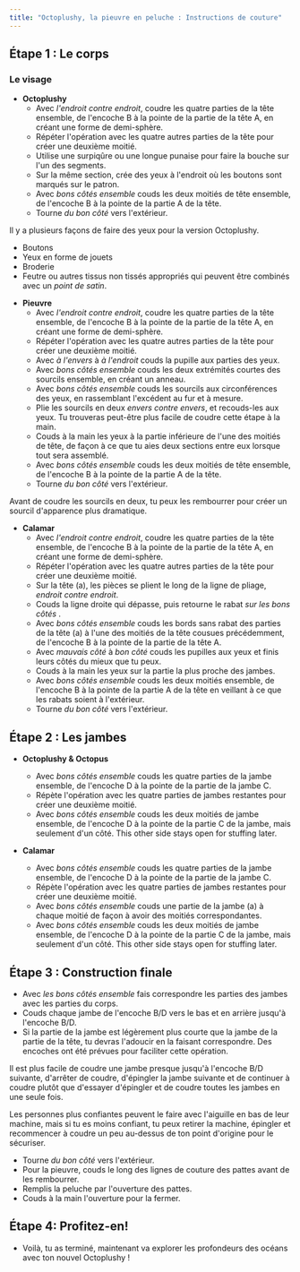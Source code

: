 ```yaml
---
title: "Octoplushy, la pieuvre en peluche : Instructions de couture"
---
```


## Étape 1 : Le corps

### Le visage

- **Octoplushy**
  - Avec _l'endroit contre endroit_, coudre les quatre parties de la tête ensemble, de l'encoche B à la pointe de la partie de la tête A, en créant une forme de demi-sphère.
  - Répéter l'opération avec les quatre autres parties de la tête pour créer une deuxième moitié.
  - Utilise une surpiqûre ou une longue punaise pour faire la bouche sur l'un des segments.
  - Sur la même section, crée des yeux à l'endroit où les boutons sont marqués sur le patron.
  - Avec _bons côtés ensemble_ couds les deux moitiés de tête ensemble, de l'encoche B à la pointe de la partie A de la tête.
  - Tourne _du bon côté_ vers l'extérieur.

<Note>

Il y a plusieurs façons de faire des yeux pour la version Octoplushy.
- Boutons
- Yeux en forme de jouets
- Broderie
- Feutre ou autres tissus non tissés appropriés qui peuvent être combinés avec un _point de satin_.

</Note>

- **Pieuvre**
  - Avec _l'endroit contre endroit_, coudre les quatre parties de la tête ensemble, de l'encoche B à la pointe de la partie de la tête A, en créant une forme de demi-sphère.
  - Répéter l'opération avec les quatre autres parties de la tête pour créer une deuxième moitié.
  - Avec _à l'envers_ à _à l'endroit_ couds la pupille aux parties des yeux.
  - Avec _bons côtés ensemble_ couds les deux extrémités courtes des sourcils ensemble, en créant un anneau.
  - Avec _bons côtés ensemble_ couds les sourcils aux circonférences des yeux, en rassemblant l'excédent au fur et à mesure.
  - Plie les sourcils en deux _envers contre envers_, et recouds-les aux yeux. Tu trouveras peut-être plus facile de coudre cette étape à la main.
  - Couds à la main les yeux à la partie inférieure de l'une des moitiés de tête, de façon à ce que tu aies deux sections entre eux lorsque tout sera assemblé.
  - Avec _bons côtés ensemble_ couds les deux moitiés de tête ensemble, de l'encoche B à la pointe de la partie A de la tête.
  - Tourne _du bon côté_ vers l'extérieur.

<Note>

Avant de coudre les sourcils en deux, tu peux les rembourrer pour créer un sourcil d'apparence plus dramatique.

</Note>

- **Calamar**
  - Avec _l'endroit contre endroit_, coudre les quatre parties de la tête ensemble, de l'encoche B à la pointe de la partie de la tête A, en créant une forme de demi-sphère.
  - Répéter l'opération avec les quatre autres parties de la tête pour créer une deuxième moitié.
  - Sur la tête (a), les pièces se plient le long de la ligne de pliage, _endroit contre endroit_.
  - Couds la ligne droite qui dépasse, puis retourne le rabat _sur les bons côtés_ .
  - Avec _bons côtés ensemble_ couds les bords sans rabat des parties de la tête (a) à l'une des moitiés de la tête cousues précédemment, de l'encoche B à la pointe de la partie de la tête A.
  - Avec _mauvais côté_ à _bon côté_ couds les pupilles aux yeux et finis leurs côtés du mieux que tu peux.
  - Couds à la main les yeux sur la partie la plus proche des jambes.
  - Avec _bons côtés ensemble_ couds les deux moitiés ensemble, de l'encoche B à la pointe de la partie A de la tête en veillant à ce que les rabats soient à l'extérieur.
  - Tourne _du bon côté_ vers l'extérieur.

## Étape 2 : Les jambes

- **Octoplushy & Octopus**
  - Avec _bons côtés ensemble_ couds les quatre parties de la jambe ensemble, de l'encoche D à la pointe de la partie de la jambe C.
  - Répète l'opération avec les quatre parties de jambes restantes pour créer une deuxième moitié.
  - Avec _bons côtés ensemble_ couds les deux moitiés de jambe ensemble, de l'encoche D à la pointe de la partie C de la jambe, mais seulement d'un côté. This other side stays open for stuffing later.

- **Calamar**
  - Avec _bons côtés ensemble_ couds les quatre parties de la jambe ensemble, de l'encoche D à la pointe de la partie de la jambe C.
  - Répète l'opération avec les quatre parties de jambes restantes pour créer une deuxième moitié.
  - Avec _bons côtés ensemble_ couds une partie de la jambe (a) à chaque moitié de façon à avoir des moitiés correspondantes.
  - Avec _bons côtés ensemble_ couds les deux moitiés de jambe ensemble, de l'encoche D à la pointe de la partie C de la jambe, mais seulement d'un côté. This other side stays open for stuffing later.

## Étape 3 : Construction finale

- Avec _les bons côtés ensemble_ fais correspondre les parties des jambes avec les parties du corps.
- Couds chaque jambe de l'encoche B/D vers le bas et en arrière jusqu'à l'encoche B/D.
- Si la partie de la jambe est légèrement plus courte que la jambe de la partie de la tête, tu devras l'adoucir en la faisant correspondre. Des encoches ont été prévues pour faciliter cette opération.

<Tip>

Il est plus facile de coudre une jambe presque jusqu'à l'encoche B/D suivante, d'arrêter de coudre, d'épingler la jambe suivante et de continuer à coudre plutôt que d'essayer d'épingler et de coudre toutes les jambes en une seule fois. 

Les personnes plus confiantes peuvent le faire avec l'aiguille en bas de leur machine, mais si tu es moins confiant, tu peux retirer la machine, épingler et recommencer à coudre un peu au-dessus de ton point d'origine pour le sécuriser.
  
</Tip>

- Tourne _du bon côté_ vers l'extérieur.
- Pour la pieuvre, couds le long des lignes de couture des pattes avant de les rembourrer.
- Remplis la peluche par l'ouverture des pattes.
- Couds à la main l'ouverture pour la fermer.

## Étape 4: Profitez-en!

- Voilà, tu as terminé, maintenant va explorer les profondeurs des océans avec ton nouvel Octoplushy !
